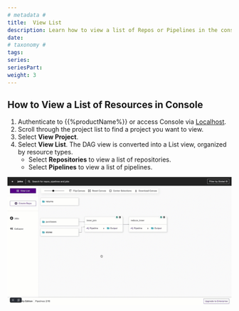 ```yaml
---
# metadata # 
title:  View List
description: Learn how to view a list of Repos or Pipelines in the console UI.
date: 
# taxonomy #
tags: 
series:
seriesPart:
weight: 3
---
```


## How to View a List of Resources in Console

1. Authenticate to {{%productName%}} or access Console via [Localhost](http://localhost).
2. Scroll through the project list to find a project you want to view.
3. Select **View Project**.
4. Select **View List**. The DAG view is converted into a List view, organized by resource types. 
    - Select **Repositories** to view a list of repositories.
    - Select **Pipelines** to view a list of pipelines.

![view project](/images/console/view-list.gif)